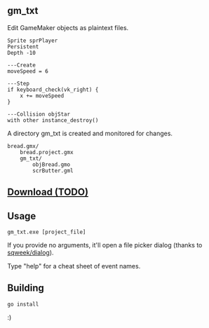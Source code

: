 gm\_txt
---

Edit GameMaker objects as plaintext files.

```
Sprite sprPlayer
Persistent
Depth -10

---Create
moveSpeed = 6

---Step
if keyboard_check(vk_right) {
    x += moveSpeed
}

---Collision objStar
with other instance_destroy()
```

A directory gm\_txt is created and monitored for changes.

```
bread.gmx/
    bread.project.gmx
    gm_txt/
        objBread.gmo
        scrButter.gml
```

[Download (TODO)]()
---

Usage
---
```
gm_txt.exe [project_file]
```
If you provide no arguments, it'll open a file picker dialog (thanks to [sqweek/dialog](https://github.com/sqweek/dialog)).

Type "help" for a cheat sheet of event names.

Building
---

```
go install
```
:)
